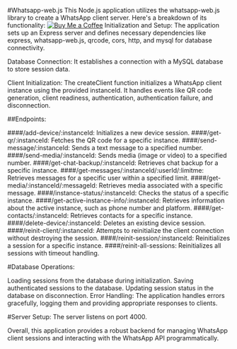 #Whatsapp-web.js
This Node.js application utilizes the whatsapp-web.js library to create a WhatsApp client server. Here's a breakdown of its functionality:
[![Buy Me a Coffee](https://img.shields.io/badge/Donate-Buy%20Me%20a%20Coffee-orange.svg)](https://www.buymeacoffee.com/hariskha)
Initialization and Setup: The application sets up an Express server and defines necessary dependencies like express, whatsapp-web.js, qrcode, cors, http, and mysql for database connectivity.

Database Connection: It establishes a connection with a MySQL database to store session data.

Client Initialization: The createClient function initializes a WhatsApp client instance using the provided instanceId. It handles events like QR code generation, client readiness, authentication, authentication failure, and disconnection.

##Endpoints:

####/add-device/:instanceId: Initializes a new device session.
####/get-qr/:instanceId: Fetches the QR code for a specific instance.
####/send-message/:instanceId: Sends a text message to a specified number.
####/send-media/:instanceId: Sends media (image or video) to a specified number.
####/get-chat-backup/:instanceId: Retrieves chat backup for a specific instance.
####/get-messages/:instanceId/:userId/:limitme: Retrieves messages for a specific user within a specified limit.
####/get-media/:instanceId/:messageId: Retrieves media associated with a specific message.
####/instance-status/:instanceId: Checks the status of a specific instance.
####/get-active-instance-info/:instanceId: Retrieves information about the active instance, such as phone number and platform.
####/get-contacts/:instanceId: Retrieves contacts for a specific instance.
####/delete-device/:instanceId: Deletes an existing device session.
####/reinit-client/:instanceId: Attempts to reinitialize the client connection without destroying the session.
####/reinit-session/:instanceId: Reinitializes a session for a specific instance.
####/reinit-all-sessions: Reinitializes all sessions with timeout handling.

#Database Operations:

Loading sessions from the database during initialization.
Saving authenticated sessions to the database.
Updating session status in the database on disconnection.
Error Handling: The application handles errors gracefully, logging them and providing appropriate responses to clients.

#Server Setup: 
The server listens on port 4000.

Overall, this application provides a robust backend for managing WhatsApp client sessions and interacting with the WhatsApp API programmatically.
